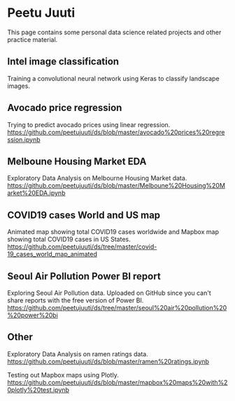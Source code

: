 # Peetu Juuti

This page contains some personal data science related projects and other practice material.  

## Intel image classification

Training a convolutional neural network using Keras to classify landscape images.

## Avocado price regression 

Trying to predict avocado prices using linear regression.  
https://github.com/peetujuuti/ds/blob/master/avocado%20prices%20regression.ipynb  

## Melboune Housing Market EDA

Exploratory Data Analysis on Melbourne Housing Market data.  
https://github.com/peetujuuti/ds/blob/master/Melboune%20Housing%20Market%20EDA.ipynb  

## COVID19 cases World and US map

Animated map showing total COVID19 cases worldwide and Mapbox map showing total COVID19 cases in US States.  
https://github.com/peetujuuti/ds/tree/master/covid-19_cases_world_map_animated  

## Seoul Air Pollution Power BI report

Exploring Seoul Air Pollution data. Uploaded on GitHub since you can't share reports with the free version of Power BI.  
https://github.com/peetujuuti/ds/tree/master/seoul%20air%20pollution%20%20power%20bi  

## Other

Exploratory Data Analysis on ramen ratings data.  
https://github.com/peetujuuti/ds/blob/master/ramen%20ratings.ipynb  
  
Testing out Mapbox maps using Plotly.  
https://github.com/peetujuuti/ds/blob/master/mapbox%20maps%20with%20plotly%20test.ipynb  
